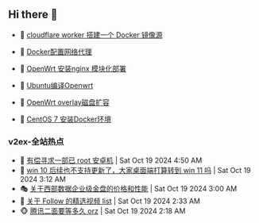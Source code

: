 ## Hi there 👋

<!--
**dkyg666/dkyg666** is a ✨ _special_ ✨ repository because its `README.md` (this file) appears on your GitHub profile.

Here are some ideas to get you started:

- 🔭 I’m currently working on ...
- 🌱 I’m currently learning ...
- 👯 I’m looking to collaborate on ...
- 🤔 I’m looking for help with ...
- 💬 Ask me about ...
- 📫 How to reach me: ...
- 😄 Pronouns: ...
- ⚡ Fun fact: ...
-->

<!-- BLOG-POST-LIST:START -->
- 🦩 [cloudflare worker 搭建一个 Docker 镜像源](http://blog.1996099.xyz/archives/cloudflare-worker-da-jian-yi-ge-docker-jing-xiang-zhan) 

- 🚦 [Docker配置网络代理](http://blog.1996099.xyz/archives/dockerpei-zhi-wang-luo-dai-li) 

- 🫶 [OpenWrt 安装nginx 模块化部署](http://blog.1996099.xyz/archives/openwrt-an-zhuang-nginx-mo-kuai-hua-bu-shu) 

- 🦄 [Ubuntu编译Openwrt](http://blog.1996099.xyz/archives/ubuntuzi-bian-yi-openwrt) 

- 🐻 [OpenWrt overlay磁盘扩容](http://blog.1996099.xyz/archives/openwrt-overlay) 

- 🤖 [CentOS 7 安装Docker环境](http://blog.1996099.xyz/archives/centos-docker) 
<!-- BLOG-POST-LIST:END -->

### v2ex-全站热点
<!-- v2ex:START -->
- 🥸 [有偿寻求一部已 root 安卓机](https://www.v2ex.com/t/1081705#reply0) | Sat Oct 19 2024 4:50 AM
- 🤗 [win 10 后续也不支持更新了，大家桌面端打算转到 win 11 吗](https://www.v2ex.com/t/1081691#reply26) | Sat Oct 19 2024 3:12 AM
- 🎭 [关于西部数据企业级金盘的价格和性能](https://www.v2ex.com/t/1081684#reply10) | Sat Oct 19 2024 3:00 AM
- 🥷 [关于 Follow 的精选视频 list](https://www.v2ex.com/t/1081679#reply4) | Sat Oct 19 2024 2:33 AM
- 🐵 [腾讯二面要等多久 orz](https://www.v2ex.com/t/1081673#reply4) | Sat Oct 19 2024 2:18 AM<!-- v2ex:END -->

